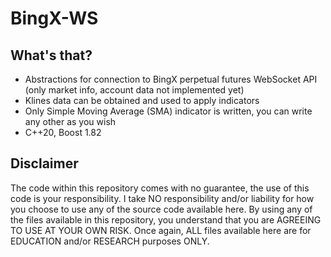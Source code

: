 # BingX-WS

## What's that?
* Abstractions for connection to BingX perpetual futures WebSocket API (only market info, account data not implemented yet) 
* Klines data can be obtained and used to apply indicators
* Only Simple Moving Average (SMA) indicator is written, you can write any other as you wish
* C++20, Boost 1.82

## Disclaimer
The code within this repository comes with no guarantee, the use of this code is your responsibility.
I take NO responsibility and/or liability for how you choose to use any of the source code available here. 
By using any of the files available in this repository, 
you understand that you are AGREEING TO USE AT YOUR OWN RISK. 
Once again, ALL files available here are for EDUCATION and/or RESEARCH purposes ONLY.